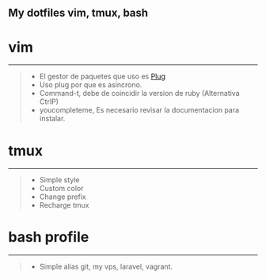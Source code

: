  My dotfiles vim, tmux, bash
---

# vim
---
>- El gestor de paquetes que uso es [Plug](https://github.com/junegunn/vim-plug)
>- Uso plug por que es asíncrono.
>- Command-t, debe de coincidir la version de ruby (Alternativa CtrlP)
>- youcompleteme, Es necesario revisar la documentacion para instalar.

# tmux
---
>- Simple style
>- Custom color
>- Change prefix
>- Recharge tmux

# bash profile
---
>- Simple alias git, my vps, laravel, vagrant.
